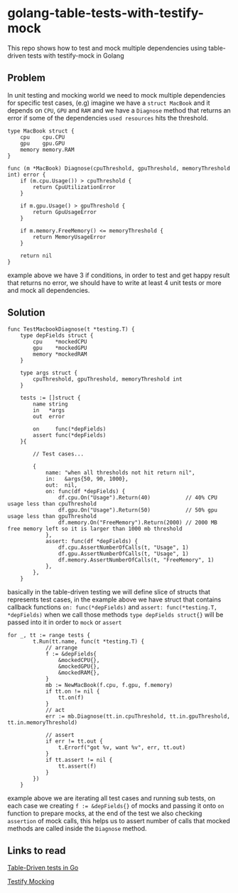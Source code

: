 # golang-table-tests-with-testify-mock
This repo shows how to test and mock multiple dependencies using table-driven tests with testify-mock in Golang


## Problem
In unit testing and mocking world we need to mock multiple dependencies for specific test cases, (e.g) imagine we have a  `struct MacBook` and it depends on `CPU`, `GPU` and `RAM` and we have a `Diagnose` method that returns an error if some of the dependencies `used resources` hits the threshold.
```
type MacBook struct {
	cpu    cpu.CPU
	gpu    gpu.GPU
	memory memory.RAM
}

func (m *MacBook) Diagnose(cpuThreshold, gpuThreshold, memoryThreshold int) error {
	if (m.cpu.Usage()) > cpuThreshold {
		return CpuUtilizationError
	}

	if m.gpu.Usage() > gpuThreshold {
		return GpuUsageError
	}

	if m.memory.FreeMemory() <= memoryThreshold {
		return MemoryUsageError
	}

	return nil
}
```
example above we have 3 if conditions, in order to test and get happy result that returns no error, we should have to write at least 4 unit tests or more and mock all dependencies.

## Solution
```
func TestMacbookDiagnose(t *testing.T) {
	type depFields struct {
		cpu    *mockedCPU
		gpu    *mockedGPU
		memory *mockedRAM
	}

	type args struct {
		cpuThreshold, gpuThreshold, memoryThreshold int
	}

	tests := []struct {
		name string
		in   *args
		out  error

		on     func(*depFields)
		assert func(*depFields)
	}{
	
	 	// Test cases...
		
	 	{
			name: "when all thresholds not hit return nil",
			in:   &args{50, 90, 1000},
			out:  nil,
			on: func(df *depFields) {
				df.cpu.On("Usage").Return(40)           // 40% CPU usage less than cpuThreshold
				df.gpu.On("Usage").Return(50)           // 50% gpu usage less than gpuThreshold
				df.memory.On("FreeMemory").Return(2000) // 2000 MB free memory left so it is larger than 1000 mb threshold
			},
			assert: func(df *depFields) {
				df.cpu.AssertNumberOfCalls(t, "Usage", 1)
				df.gpu.AssertNumberOfCalls(t, "Usage", 1)
				df.memory.AssertNumberOfCalls(t, "FreeMemory", 1)
			},
		},
	}
```
basically in the table-driven testing we will define slice of structs that represents test cases, in the example above we have struct that contains callback functions `on: func(*depFields)` and `assert: func(*testing.T, *depFields)` when we call those methods `type depFields struct{}` will be passed into it in order to `mock` or `assert`
```
for _, tt := range tests {
		t.Run(tt.name, func(t *testing.T) {
			// arrange
			f := &depFields{
				&mockedCPU{},
				&mockedGPU{},
				&mockedRAM{},
			}
			mb := NewMacBook(f.cpu, f.gpu, f.memory)
			if tt.on != nil {
				tt.on(f)
			}
			// act
			err := mb.Diagnose(tt.in.cpuThreshold, tt.in.gpuThreshold, tt.in.memoryThreshold)

			// assert
			if err != tt.out {
				t.Errorf("got %v, want %v", err, tt.out)
			}
			if tt.assert != nil {
				tt.assert(f)
			}
		})
	}
```

example above we are iterating all test cases and running sub tests, on each case we creating `f := &depFields{}` of mocks and passing it onto `on` function to prepare mocks, at the end of the test we also checking `assertion` of mock calls, this helps us to assert number of calls that mocked methods are called inside the `Diagnose` method. 

## Links to read
[Table-Driven tests in Go](https://github.com/golang/go/wiki/TableDrivenTests)

[Testify Mocking](https://github.com/stretchr/testify#mock-package)

